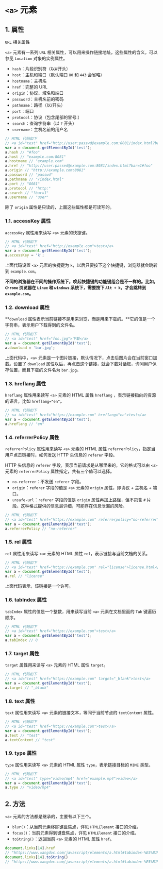 # `<a>` 元素

## 1. 属性

`URL` 相关属性

`<a>` 元素有一系列 `URL` 相关属性，可以用来操作链接地址。这些属性的含义，可以参见 `Location` 对象的实例属性。

- `hash`：片段识别符（以#开头）
- `host`：主机和端口（默认端口 `80` 和 `443` 会省略）
- `hostname`：主机名
- `href`：完整的 URL
- `origin`：协议、域名和端口
- `password`：主机名前的密码
- `pathname`：路径（以/开头）
- `port`：端口
- `protocol`：协议（包含尾部的冒号:）
- `search`：查询字符串（以 `?` 开头）
- `username`：主机名前的用户名

```javascript
// HTML 代码如下
// <a id="test" href="http://user:passwd@example.com:8081/index.html?bar=1#foo">test</a>
var a = document.getElementById('test');
a.hash // "#foo"
a.host // "example.com:8081"
a.hostname // "example.com"
a.href // "http://user:passed@example.com:8081/index.html?bar=1#foo"
a.origin // "http://example.com:8081"
a.password // "passwd"
a.pathname // "/index.html"
a.port // "8081"
a.protocol // "http:"
a.search // "?bar=1"
a.username // "user"
```

除了 `origin` 属性是只读的，上面这些属性都是可读写的。

### 1.1. accessKey 属性

`accessKey` 属性用来读写 `<a>` 元素的快捷键。

```javascript
// HTML 代码如下
// <a id="test" href="http://example.com">test</a>
var a = document.getElementById('test');
a.accessKey = 'k';
```

上面代码设置 `<a>` 元素的快捷键为 `k`，以后只要按下这个快捷键，浏览器就会跳转到 `example.com`。

**不同的浏览器在不同的操作系统下，唤起快捷键的功能键组合是不一样的。比如，`Chrome` 浏览器在 `Linux` 和 `windows` 系统下，需要按下 `Alt + k`，才会跳转到 `example.com`。**

### 1.2. download 属性

**`download` 属性表示当前链接不是用来浏览，而是用来下载的。**它的值是一个字符串，表示用户下载得到的文件名。

```javascript
// HTML 代码如下
// <a id="test" href="foo.jpg">下载</a>
var a = document.getElementById('test');
a.download = 'bar.jpg';
```

上面代码中，`<a>` 元素是一个图片链接，默认情况下，点击后图片会在当前窗口加载。设置了 `download` 属性以后，再点击这个链接，就会下载对话框，询问用户保存位置，而且下载的文件名为 `bar.jpg`。

### 1.3. hreflang 属性

`hreflang` 属性用来读写 `<a>` 元素的 HTML 属性 `hreflang` ，表示链接指向的资源的语言，比如 `hreflang="en"`。

```javascript
// HTML 代码如下
// <a id="test" href="https://example.com" hreflang="en">test</a>
var a = document.getElementById('test');
a.hreflang // "en"
```

### 1.4. referrerPolicy 属性

`referrerPolicy` 属性用来读写 `<a>` 元素的 HTML 属性 `referrerPolicy`，指定当用户点击链接时，如何发送 HTTP 头信息的 `referer` 字段。

HTTP 头信息的 `referer` 字段，表示当前请求是从哪里来的。它的格式可以由 `<a>` 元素的 `referrerPolicy` 属性指定，共有三个值可以选择。

- `no-referrer`：不发送 `referer` 字段。
- `origin`：`referer` 字段的值是 `<a>` 元素的 `origin` 属性，即协议 + 主机名 + 端口。
- `unsafe-url`：`referer` 字段的值是 `origin` 属性再加上路径，但不包含 `#` 片段。这种格式提供的信息最详细，可能存在信息泄漏的风险。

```javascript
// HTML 代码如下
// <a id="test" href="https://example.com" referrerpolicy="no-referrer">test</a>
var a = document.getElementById('test');
a.referrerPolicy // "no-referrer"
```

### 1.5. rel 属性

`rel` 属性用来读写 `<a>` 元素的 HTML 属性 `rel`，表示链接与当前文档的关系。

```javascript
// HTML 代码如下
// <a id="test" href="https://example.com" rel="license">license.html</a>
var a = document.getElementById('test');
a.rel // "license"
```

上面代码表示，该链接是一个许可。

### 1.6. tabIndex 属性

`tabIndex` 属性的值是一个整数，用来读写当前 `<a>` 元素在文档里面的 `Tab` 键遍历顺序。

```javascript
// HTML 代码如下
// <a id="test" href="https://example.com">test</a>
var a = document.getElementById('test');
a.tabIndex // 0
```

### 1.7. target 属性

`target` 属性用来读写 `<a>` 元素的 HTML 属性 `target`。

```javascript
// HTML 代码如下
// <a id="test" href="https://example.com" target="_blank">test</a>
var a = document.getElementById('test');
a.target // "_blank"
```

### 1.8. text 属性

`text` 属性用来读写 `<a>` 元素的链接文本，等同于当前节点的 `textContent` 属性。

```javascript
// HTML 代码如下
// <a id="test" href="https://example.com">test</a>
var a = document.getElementById('test');
a.text // "test"
a.textContent // "test"
```

### 1.9. type 属性

`type` 属性用来读写 `<a>` 元素的 HTML 属性 `type`，表示链接目标的 `MIME` 类型。

```javascript
// HTML 代码如下
// <a id="test" type="video/mp4" href="example.mp4">video</a>
var a = document.getElementById('test');
a.type // "video/mp4"
```

## 2. 方法

`<a>` 元素的方法都是继承的，主要有以下三个。

- `blur()`：从当前元素移除键盘焦点，详见 `HTMLElement` 接口的介绍。
- `focus()`：当前元素得到键盘焦点，详见 `HTMLElement` 接口的介绍。
- `toString()`：返回当前 `<a>` 元素的 HTML 属性 `href`。

```javascript
document.links[14].href
// "https://www.wangdoc.com/javascript/elements/a.html#tabindex-%E5%B1%9E%E6%80%A7"
document.links[14].toString()
// "https://www.wangdoc.com/javascript/elements/a.html#tabindex-%E5%B1%9E%E6%80%A7"
```
